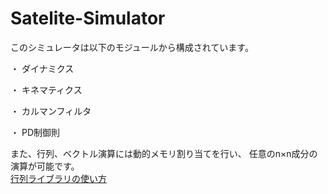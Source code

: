 # Satelite-Simulator
このシミュレータは以下のモジュールから構成されています。

・ ダイナミクス

・ キネマティクス

・ カルマンフィルタ

・ PD制御則

また、行列、ベクトル演算には動的メモリ割り当てを行い、
任意のn×n成分の演算が可能です。  
[行列ライブラリの使い方]()

